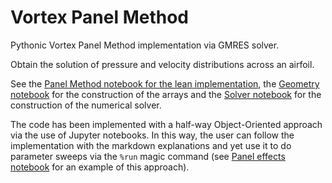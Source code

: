 # Vortex Panel Method

Pythonic Vortex Panel Method implementation via GMRES solver.

Obtain the solution of pressure and velocity distributions across an airfoil.

See the [Panel Method notebook for the lean implementation](https://github.com/KikeM/vortex-method/blob/master/src/0-Panel-Method.ipynb), the [Geometry notebook](https://github.com/KikeM/vortex-method/blob/master/src/1-Geometry.ipynb) for the construction of the arrays and the [Solver notebook](https://github.com/KikeM/vortex-method/blob/master/src/2-Solver.ipynb) for the construction of the numerical solver. 

The code has been implemented with a half-way Object-Oriented approach via the use of Jupyter notebooks. In this way, the user can follow the implementation with the markdown explanations and yet use it to do parameter sweeps via the `%run` magic command (see [Panel effects notebook](https://github.com/KikeM/vortex-method/blob/master/src/6-Panel-Effect.ipynb) for an example of this approach). 
